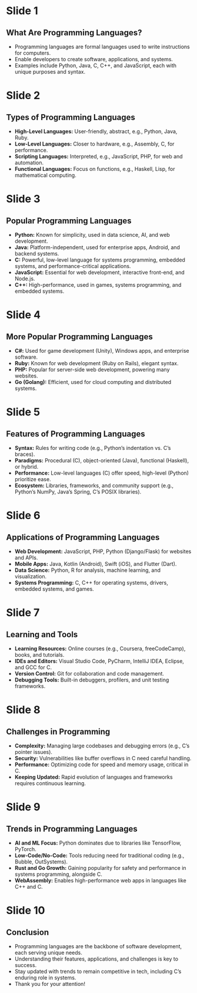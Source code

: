 # Slide 1
## What Are Programming Languages?
- Programming languages are formal languages used to write instructions for computers.
- Enable developers to create software, applications, and systems.
- Examples include Python, Java, C, C++, and JavaScript, each with unique purposes and syntax.

# Slide 2
## Types of Programming Languages
- **High-Level Languages:** User-friendly, abstract, e.g., Python, Java, Ruby.
- **Low-Level Languages:** Closer to hardware, e.g., Assembly, C, for performance.
- **Scripting Languages:** Interpreted, e.g., JavaScript, PHP, for web and automation.
- **Functional Languages:** Focus on functions, e.g., Haskell, Lisp, for mathematical computing.

# Slide 3
## Popular Programming Languages
- **Python:** Known for simplicity, used in data science, AI, and web development.
- **Java:** Platform-independent, used for enterprise apps, Android, and backend systems.
- **C:** Powerful, low-level language for systems programming, embedded systems, and performance-critical applications.
- **JavaScript:** Essential for web development, interactive front-end, and Node.js.
- **C++:** High-performance, used in games, systems programming, and embedded systems.

# Slide 4
## More Popular Programming Languages
- **C#:** Used for game development (Unity), Windows apps, and enterprise software.
- **Ruby:** Known for web development (Ruby on Rails), elegant syntax.
- **PHP:** Popular for server-side web development, powering many websites.
- **Go (Golang):** Efficient, used for cloud computing and distributed systems.

# Slide 5
## Features of Programming Languages
- **Syntax:** Rules for writing code (e.g., Python’s indentation vs. C’s braces).
- **Paradigms:** Procedural (C), object-oriented (Java), functional (Haskell), or hybrid.
- **Performance:** Low-level languages (C) offer speed, high-level (Python) prioritize ease.
- **Ecosystem:** Libraries, frameworks, and community support (e.g., Python’s NumPy, Java’s Spring, C’s POSIX libraries).

# Slide 6
## Applications of Programming Languages
- **Web Development:** JavaScript, PHP, Python (Django/Flask) for websites and APIs.
- **Mobile Apps:** Java, Kotlin (Android), Swift (iOS), and Flutter (Dart).
- **Data Science:** Python, R for analysis, machine learning, and visualization.
- **Systems Programming:** C, C++ for operating systems, drivers, embedded systems, and games.

# Slide 7
## Learning and Tools
- **Learning Resources:** Online courses (e.g., Coursera, freeCodeCamp), books, and tutorials.
- **IDEs and Editors:** Visual Studio Code, PyCharm, IntelliJ IDEA, Eclipse, and GCC for C.
- **Version Control:** Git for collaboration and code management.
- **Debugging Tools:** Built-in debuggers, profilers, and unit testing frameworks.

# Slide 8
## Challenges in Programming
- **Complexity:** Managing large codebases and debugging errors (e.g., C’s pointer issues).
- **Security:** Vulnerabilities like buffer overflows in C need careful handling.
- **Performance:** Optimizing code for speed and memory usage, critical in C.
- **Keeping Updated:** Rapid evolution of languages and frameworks requires continuous learning.

# Slide 9
## Trends in Programming Languages
- **AI and ML Focus:** Python dominates due to libraries like TensorFlow, PyTorch.
- **Low-Code/No-Code:** Tools reducing need for traditional coding (e.g., Bubble, OutSystems).
- **Rust and Go Growth:** Gaining popularity for safety and performance in systems programming, alongside C.
- **WebAssembly:** Enables high-performance web apps in languages like C++ and C.

# Slide 10
## Conclusion
- Programming languages are the backbone of software development, each serving unique needs.
- Understanding their features, applications, and challenges is key to success.
- Stay updated with trends to remain competitive in tech, including C’s enduring role in systems.
- Thank you for your attention!